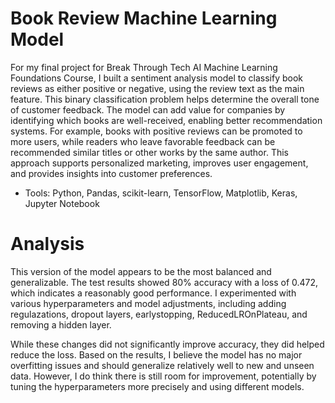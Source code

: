 # Book Review Machine Learning Model

For my final project for Break Through Tech AI Machine Learning Foundations Course, I built a sentiment analysis model to classify book reviews as either positive or negative, using the review text as the main feature. This binary classification problem helps determine the overall tone of customer feedback. The model can add value for companies by identifying which books are well-received, enabling better recommendation systems. For example, books with positive reviews can be promoted to more users, while readers who leave favorable feedback can be recommended similar titles or other works by the same author. This approach supports personalized marketing, improves user engagement, and provides insights into customer preferences.

* Tools: Python, Pandas, scikit-learn, TensorFlow, Matplotlib, Keras, Jupyter Notebook

# Analysis

This version of the model appears to be the most balanced and generalizable. The test results showed 80% accuracy with a loss of 0.472, which indicates a reasonably good performance. I experimented with various hyperparameters and model adjustments, including adding regulazations, dropout layers, earlystopping, ReducedLROnPlateau, and removing a hidden layer.

While these changes did not significantly improve accuracy, they did helped reduce the loss. Based on the results, I believe the model has no major overfitting issues and should generalize relatively well to new and unseen data. However, I do think there is still room for improvement, potentially by tuning the hyperparameters more precisely and using different models. 
